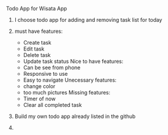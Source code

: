 Todo App for Wisata App

1. I choose todo app for adding and removing task list for today
2. must have features:

   - Create task
   - Edit task
   - Delete task
   - Update task status
     Nice to have features:
   - Can be see from phone
   - Responsive to use
   - Easy to navigate
     Unecessary features:
   - change color
   - too much pictures
     Missing features:
   - Timer of now
   - Clear all completed task

3. Build my own todo app already listed in the github
4.
